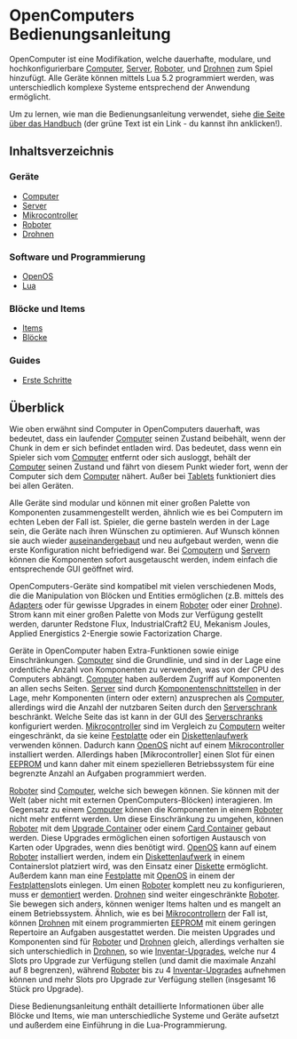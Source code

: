 # OpenComputers Bedienungsanleitung

OpenComputer ist eine Modifikation, welche dauerhafte, modulare, und hochkonfigurierbare [Computer](general/computer.md), [Server](item/server1.md), [Roboter](block/robot.md), und [Drohnen](item/drone.md) zum Spiel hinzufügt. Alle Geräte können mittels Lua 5.2 programmiert werden, was unterschiedlich komplexe Systeme entsprechend der Anwendung ermöglicht. 

Um zu lernen, wie man die Bedienungsanleitung verwendet, siehe [die Seite über das Handbuch](item/manual.md) (der grüne Text ist ein Link - du kannst ihn anklicken!).

## Inhaltsverzeichnis

### Geräte
- [Computer](general/computer.md)
- [Server](item/server1.md)
- [Mikrocontroller](block/microcontroller.md)
- [Roboter](block/robot.md)
- [Drohnen](item/drone.md)

### Software und Programmierung
- [OpenOS](general/openOS.md)
- [Lua](general/lua.md)

### Blöcke und Items
- [Items](item/index.md)
- [Blöcke](block/index.md)

### Guides
- [Erste Schritte](general/quickstart.md)

## Überblick

Wie oben erwähnt sind Computer in OpenComputers dauerhaft, was bedeutet, dass ein laufender [Computer](general/computer.md) seinen Zustand beibehält, wenn der Chunk in dem er sich befindet entladen wird. Das bedeutet, dass wenn ein Spieler sich vom [Computer](general/computer.md) entfernt oder sich ausloggt, behält der [Computer](general/computer.md) seinen Zustand und fährt von diesem Punkt wieder fort, wenn der Computer sich dem [Computer](general/computer.md) nähert. Außer bei [Tablets](item/tablet.md) funktioniert dies bei allen Geräten.

Alle Geräte sind modular und können mit einer großen Palette von Komponenten zusammengestellt werden, ähnlich wie es bei Computern im echten Leben der Fall ist. Spieler, die gerne basteln werden in der Lage sein, die Geräte nach ihren Wünschen zu optimieren. Auf Wunsch können sie auch wieder [auseinandergebaut](block/disassembler.md) und neu aufgebaut werden, wenn die erste Konfiguration nicht befriedigend war. Bei [Computern](general/computer.md) und [Servern](item/server1.md) können die Komponenten sofort ausgetauscht werden, indem einfach die entsprechende GUI geöffnet wird. 

OpenComputers-Geräte sind kompatibel mit vielen verschiedenen Mods, die die Manipulation von Blöcken und Entities ermöglichen (z.B. mittels des [Adapters](block/adapter.md) oder für gewisse Upgrades in einem [Roboter](block/robot.md) oder einer [Drohne](item/drone.md)). Strom kann mit einer großen Palette von Mods zur Verfügung gestellt werden, darunter Redstone Flux, IndustrialCraft2 EU, Mekanism Joules, Applied Energistics 2-Energie sowie Factorization Charge.

Geräte in OpenComputer haben Extra-Funktionen sowie einige Einschränkungen. [Computer](general/computer.md) sind die Grundlinie, und sind in der Lage eine ordentliche Anzahl von Komponenten zu verwenden, was von der CPU des Computers abhängt. [Computer](general/computer.md) haben außerdem Zugriff auf Komponenten an allen sechs Seiten. [Server](item/server1.md) sind durch [Komponentenschnittstellen](item/componentBus1.md) in der Lage, mehr Komponenten (intern oder extern) anzusprechen als [Computer](general/computer.md), allerdings wird die Anzahl der nutzbaren Seiten durch den [Serverschrank](block/serverRack.md) beschränkt. Welche Seite das ist kann in der GUI des [Serverschranks](block/serverRack.md) konfiguriert werden. [Mikrocontroller](block/microcontroller.md) sind im Vergleich zu [Computern](general/computer.md) weiter eingeschränkt, da sie keine [Festplatte](item/hdd1.md) oder ein [Diskettenlaufwerk](block/diskDrive.md) verwenden können. Dadurch kann [OpenOS](general/openOS.md) nicht auf einem [Mikrocontroller](block/microcontroller.md) installiert werden. Allerdings haben [Mikrocontroller] einen Slot für einen [EEPROM](item/eeprom.md) und kann daher mit einem spezielleren Betriebssystem für eine begrenzte Anzahl an Aufgaben programmiert werden.

[Roboter](block/robot.md) sind [Computer](general/computer.md), welche sich bewegen können. Sie können mit der Welt (aber nicht mit externen OpenComputers-Blöcken) interagieren. Im Gegensatz zu einem [Computer](general/computer.md) können die Komponenten in einem [Roboter](block/robot.md) nicht mehr entfernt werden. Um diese Einschränkung zu umgehen, können [Roboter](block/robot.md) mit dem [Upgrade Container](item/upgradeContainer1.md) oder einem [Card Container](item/cardContainer1.md) gebaut werden. Diese Upgrades ermöglichen einen sofortigen Austausch von Karten oder Upgrades, wenn dies benötigt wird. [OpenOS](general/openOS.md) kann auf einem [Roboter](block/robot.md) installiert werden, indem ein [Diskettenlaufwerk](block/diskDrive.md) in einem Containerslot platziert wird, was den Einsatz einer [Diskette](item/floppy.md) ermöglicht. Außerdem kann man eine [Festplatte](item/hdd1.md) mit [OpenOS](general/openOS.md) in einem der [Festplatten](item/hdd1.md)slots einlegen. Um einen [Roboter](block/robot.md) komplett neu zu konfigurieren, muss er [demontiert](block/disassembler.md) werden. [Drohnen](item/drone.md) sind weiter eingeschränkte [Roboter](block/robot.md). Sie bewegen sich anders, können weniger Items halten und es mangelt an einem Betriebssystem. Ähnlich, wie es bei [Mikrocontrollern](block/microcontroller.md) der Fall ist, können [Drohnen](item/drone.md) mit einem programmierten [EEPROM](item/eeprom.md) mit einem geringen Repertoire an Aufgaben ausgestattet werden. Die meisten Upgrades und Komponenten sind für [Roboter](block/robot.md) und [Drohnen](item/drone.md) gleich, allerdings verhalten sie sich unterschiedlich in [Drohnen](item/drone.md), so wie [Inventar-Upgrades](item/inventoryUpgrade.md), welche nur 4 Slots pro Upgrade zur Verfügung stellen (und damit die maximale Anzahl auf 8 begrenzen), während [Roboter](block/robot.md) bis zu 4 [Inventar-Upgrades](item/inventoryUpgrade.md) aufnehmen können und mehr Slots pro Upgrade zur Verfügung stellen (insgesamt 16 Stück pro Upgrade).

Diese Bedienungsanleitung enthält detaillierte Informationen über alle Blöcke und Items, wie man unterschiedliche Systeme und Geräte aufsetzt und außerdem eine Einführung in die Lua-Programmierung.
